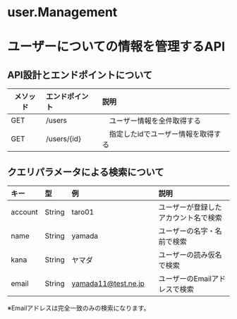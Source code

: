 # user.Management

# ユーザーについての情報を管理するAPI

## API設計とエンドポイントについて

| メソッド | エンドポイント     | 説明                  |
|------|:------------|:--------------------|
| GET  | /users      | 　ユーザー情報を全件取得する      |
| GET  | /users/{id} | 　指定したidでユーザー情報を取得する |

## クエリパラメータによる検索について

| キー      | 型      | 例                    | 説明                 |
|:--------|:-------|:---------------------|:-------------------|
| account | String | taro01               | ユーザーが登録したアカウント名で検索 |
| name    | String | yamada　              | ユーザーの名字・名前で検索      |
| kana    | String | ヤマダ　                 | ユーザーの読み仮名で検索       |
| email   | String | yamada11@test.ne.jp　 | ユーザーのEmailアドレスで検索  |

※Emailアドレスは完全一致のみの検索になります。

